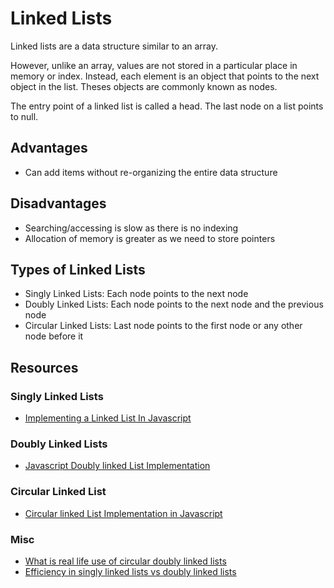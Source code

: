 # Linked Lists

Linked lists are a data structure similar to an array.

However, unlike an array, values are not stored in a particular place in memory or index. Instead, each element is an object that points to the next object in the list. Theses objects are commonly known as nodes.

The entry point of a linked list is called a head. The last node on a list points to null.

## Advantages

-   Can add items without re-organizing the entire data structure

## Disadvantages

-   Searching/accessing is slow as there is no indexing
-   Allocation of memory is greater as we need to store pointers

## Types of Linked Lists

-   Singly Linked Lists: Each node points to the next node
-   Doubly Linked Lists: Each node points to the next node and the previous node
-   Circular Linked Lists: Last node points to the first node or any other node before it

## Resources

### Singly Linked Lists

-   [Implementing a Linked List In Javascript](https://www.freecodecamp.org/news/implementing-a-linked-list-in-javascript/)

### Doubly Linked Lists

-   [Javascript Doubly linked List Implementation](https://reactgo.com/javascript-double-linked-list-implementation/)

### Circular Linked List

-   [Circular linked List Implementation in Javascript](https://learnersbucket.com/tutorials/data-structures/circular-linked-list-implementation-in-javascript/)

### Misc

-   [What is real life use of circular doubly linked lists](https://www.quora.com/What-is-real-life-use-of-circular-doubly-linked-lists?share=1)
-   [Efficiency in singly linked lists vs doubly linked lists](https://stackoverflow.com/questions/15563043/when-is-doubly-linked-list-more-efficient-than-singly-linked-list)
